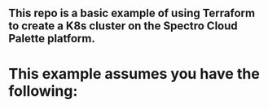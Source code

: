 ## This repo is a basic example of using Terraform to create a K8s cluster on the Spectro Cloud Palette platform.

# This example assumes you have the following:
